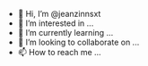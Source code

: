 - 👋 Hi, I’m @jeanzinnsxt
- 👀 I’m interested in ...
- 🌱 I’m currently learning ...
- 💞️ I’m looking to collaborate on ...
- 📫 How to reach me ...

<!---
jeanzinnsxt/jeanzinnsxt is a ✨ special ✨ repository because its `README.md` (this file) appears on your GitHub profile.
You can click the Preview link to take a look at your changes.
--->
